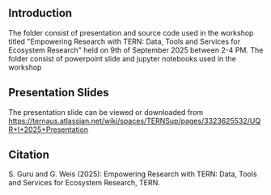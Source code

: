 ## Introduction
The folder consist of presentation and source code used in the workshop titled "Empowering Research with TERN: Data, Tools and Services for Ecosystem Research" held on 9th of September 2025 between 2-4 PM.
The folder consist of powerpoint slide and jupyter notebooks used in the workshop

## Presentation Slides

The presentation slide can be viewed or downloaded from https://ternaus.atlassian.net/wiki/spaces/TERNSup/pages/3323625532/UQR+I+2025+Presentation

## Citation

S. Guru and G. Weis (2025): Empowering Research with TERN: Data, Tools and Services for Ecosystem Research, TERN.

